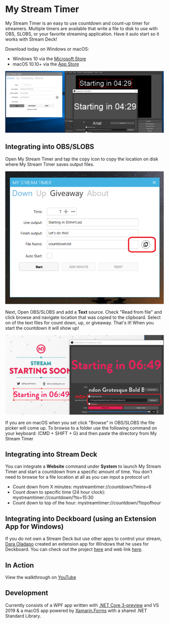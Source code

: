 # My Stream Timer
My Stream Timer is an easy to use countdown and count-up timer for streamers. Multiple timers are available that write a file to disk to use with OBS, SLOBS, or your favorite streaming application. Have it auto start so it works with Stream Deck!


Download today on Windows or macOS:
* Windows 10 via the [Microsoft Store](https://www.microsoft.com/p/my-stream-timer/9n5nxx3wk7k7?WT.mc_id=mystreamtimer-github-jamont)
* macOS 10.10+ via the [App Store](https://itunes.apple.com/us/app/my-stream-timer/id1460539461?mt=12)

![](Art/demo.png)


## Integrating into OBS/SLOBS

Open My Stream Timer and tap the copy icon to copy the location on disk where My Stream Timer saves output files.

![](Art/CopyLocation.png)

Next, Open OBS/SLOBS and add a **Text** source. Check "Read from file" and click browse and navigate location that was copied to the clipboard. Select on of the text files for count down, up, or giveaway. That's it! When you start the countdown it will show up!

![](Art/SelectFromFile.png)

If you are on macOS when you set click "Browse" in OBS/SLOBS the file picker will come up. To browse to a folder use the following command on your keyboard: (CMD + SHIFT + G) and then paste the directory from My Stream Timer

## Integrating into Stream Deck

You can integrate a **Website** command under **System** to launch My Stream Timer and start a countdown from a specific amount of time. You don't need to browse for a file location at all as you can input a protocol url:

* Count down from X minutes: mystreamtimer://countdown/?mins=6
* Count down to specific time (24 hour clock): mystreamtimer://countdown/?to=15:30
* Count down to top of the hour: mystreamtimer://countdown/?topofhour

## Integrating into Deckboard (using an Extension App for Windows)
If you do not own a Stream Deck but use other apps to control your stream, [Dara Oladapo](https://twitter.com/daraoladapo) created an extension app for Windows that he uses for Deckboard. You can check out the project [here](https://github.com/DaraOladapo/stream-deckboard) and web link [here](https://daraoladapo.github.io/stream-deckboard/).

## In Action

View the walkthrough on [YouTube](https://youtu.be/j_GdGIdDRxI)

## Development 
Currently consists of a WPF app written with [.NET Core 3-preview](https://devblogs.microsoft.com/dotnet/announcing-net-core-3-preview-3/?WT.mc_id=mystreamtimer-github-jamont) and VS 2019 & a macOS app powered by [Xamarin.Forms](http://xamarin.com/forms) with a shared .NET Standard Library.


